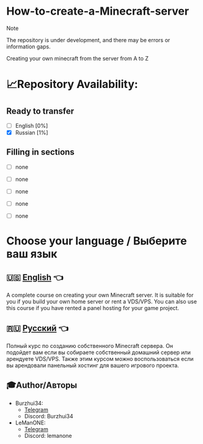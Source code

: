 # **How-to-create-a-Minecraft-server**
> [!NOTE]
> The repository is under development, and there may be errors or information gaps.

Creating your own minecraft from the server from A to Z

# 📈Repository Availability:
## Ready to transfer
- [ ] English [0%]
- [x] Russian [1%]
## Filling in sections
- [ ] none
- [ ] none
- [ ] none
- [ ] none
- [ ] none


# **Choose your language / Выберите ваш язык**

## 🇺🇸 [English](English/mainpage.md) 👈
A complete course on creating your own Minecraft server. It is suitable for you if you build your own home server or rent a VDS/VPS. You can also use this course if you have rented a panel hosting for your game project.

## 🇷🇺 [Русский](Russian/mainpage.md) 👈
Полный курс по созданию собственного Minecraft сервера. Он подойдет вам если вы собираете собственный домашний сервер или арендуете VDS/VPS. Также этим курсом можно воспользоваться если вы арендовали панельный хостинг для вашего игрового проекта.

## 🎓Author/Авторы
- Burzhui34:
  - [Telegram](https://t.me/burzhui34)
  - Discord: Burzhui34
- LeManONE:
  - [Telegram](https://t.me/artemsmvrv)
  - Discord: lemanone

